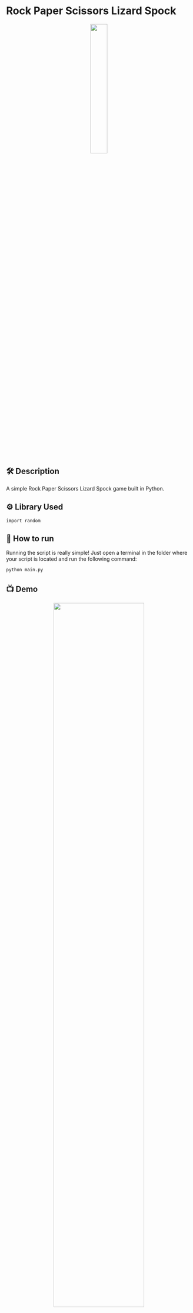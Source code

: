 

# Rock Paper Scissors Lizard Spock
<p align="center">
<img src="https://upload.wikimedia.org/wikipedia/en/7/7b/The_Big_Bang_Theory_%28Official_Title_Card%29.png" width=30% height=30%>

## 🛠️ Description

A simple Rock Paper Scissors Lizard Spock game built in Python.

## ⚙️ Library Used
`import random`

## 🌟 How to run
Running the script is really simple! Just open a terminal in the folder where your script is located and run the following command:

```sh
python main.py
```
## 📺 Demo
<p align="center">
<img src="https://github.com/ndleah/python-mini-project/blob/main/IMG/Rock_Paper_Scissors_Lizard_Spock_demo.png" width=70% height=70%>


